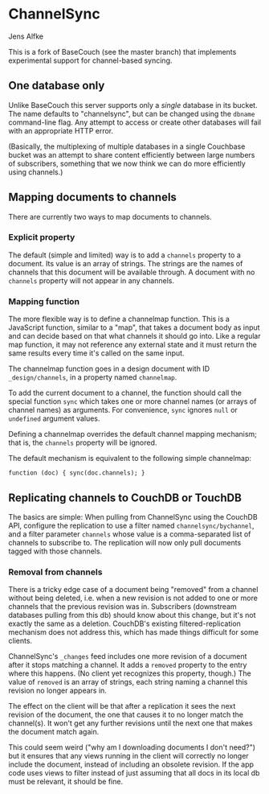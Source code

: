 # ChannelSync

Jens Alfke

This is a fork of BaseCouch (see the master branch) that implements experimental support for channel-based syncing.

## One database only

Unlike BaseCouch this server supports only a _single_ database in its bucket. The name defaults to "channelsync", but can be changed using the `dbname` command-line flag. Any attempt to access or create other databases will fail with an appropriate HTTP error.

(Basically, the multiplexing of multiple databases in a single Couchbase bucket was an attempt to share content efficiently between large numbers of subscribers, something that we now think we can do more efficiently using channels.)

## Mapping documents to channels

There are currently two ways to map documents to channels.

### Explicit property

The default (simple and limited) way is to add a `channels` property to a document. Its value is an array of strings. The strings are the names of channels that this document will be available through. A document with no `channels` property will not appear in any channels.

### Mapping function

The more flexible way is to define a channelmap function. This is a JavaScript function, similar to a "map", that takes a document body as input and can decide based on that what channels it should go into. Like a regular map function, it may not reference any external state and it must return the same results every time it's called on the same input.

The channelmap function goes in a design document with ID `_design/channels`, in a property named `channelmap`.

To add the current document to a channel, the function should call the special function `sync` which takes one or more channel names (or arrays of channel names) as arguments. For convenience, `sync` ignores `null` or `undefined` argument values.

Defining a channelmap overrides the default channel mapping mechanism; that is, the `channels` property will be ignored.

The default mechanism is equivalent to the following simple channelmap:

    function (doc) { sync(doc.channels); }

## Replicating channels to CouchDB or TouchDB

The basics are simple: When pulling from ChannelSync using the CouchDB API, configure the replication to use a filter named `channelsync/bychannel`, and a filter parameter `channels` whose value is a comma-separated list of channels to subscribe to. The replication will now only pull documents tagged with those channels.

### Removal from channels

There is a tricky edge case of a document being "removed" from a channel without being deleted, i.e. when a new revision is not added to one or more channels that the previous revision was in. Subscribers (downstream databases pulling from this db) should know about this change, but it's not exactly the same as a deletion. CouchDB's existing filtered-replication mechanism does not address this, which has made things difficult for some clients.

ChannelSync's `_changes` feed includes one more revision of a document after it stops matching a channel. It adds a `removed` property to the entry where this happens. (No client yet recognizes this property, though.) The value of `removed` is an array of strings, each string naming a channel this revision no longer appears in.

The effect on the client will be that after a replication it sees the next revision of the document, the one that causes it to no longer match the channel(s). It won't get any further revisions until the next one that makes the document match again.

This could seem weird ("why am I downloading documents I don't need?") but it ensures that any views running in the client will correctly no longer include the document, instead of including an obsolete revision. If the app code uses views to filter instead of just assuming that all docs in its local db must be relevant, it should be fine.